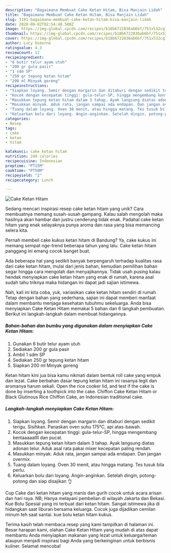 ```yaml
---
description: "Bagaimana Membuat Cake Ketan Hitam, Bisa Manjain Lidah"
title: "Bagaimana Membuat Cake Ketan Hitam, Bisa Manjain Lidah"
slug: 3191-bagaimana-membuat-cake-ketan-hitam-bisa-manjain-lidah
date: 2020-08-02T02:54:48.580Z
image: https://img-global.cpcdn.com/recipes/b18b6722836ab6bf/751x532cq70/cake-ketan-hitam-foto-resep-utama.jpg
thumbnail: https://img-global.cpcdn.com/recipes/b18b6722836ab6bf/751x532cq70/cake-ketan-hitam-foto-resep-utama.jpg
cover: https://img-global.cpcdn.com/recipes/b18b6722836ab6bf/751x532cq70/cake-ketan-hitam-foto-resep-utama.jpg
author: Lucy Osborne
ratingvalue: 4.3
reviewcount: 12
recipeingredient:
- "6 butir telur ayam utuh"
- "200 gr gula pasir"
- "1 sdm SP"
- "250 gr tepung ketan hitam"
- "200 ml Minyak goreng"
recipeinstructions:
- "Siapkan loyang. Semir dengan margarin dan ditaburi dengan sedikit terigu. Sisihkan. Panaskan oven suhu 175°C, api atas-bawah."
- "Kocok dengan kecepatan tinggi: gula-telur-SP, hingga mengembang kentaaaaallll dan pucat."
- "Masukkan tepung ketan hitam dalam 3 tahap. Ayak langsung diatas adonan telur. Aduk asal rata pakai mixer kecepatan paling rendah."
- "Masukkan minyak. Aduk rata, jangan sampai ada endapan. Dan jangan overmix."
- "Tuang dalam loyang. Oven 30 menit, atau hingga matang. Tes tusuk bila perlu."
- "Keluarkan bolu dari loyang. Angin-anginkan. Setelah dingin, potong-potong dan siap disajikan 👌"
categories:
- Resep
tags:
- cake
- ketan
- hitam

katakunci: cake ketan hitam 
nutrition: 249 calories
recipecuisine: Indonesian
preptime: "PT15M"
cooktime: "PT50M"
recipeyield: "2"
recipecategory: Lunch

---
```



![Cake Ketan Hitam](https://img-global.cpcdn.com/recipes/b18b6722836ab6bf/751x532cq70/cake-ketan-hitam-foto-resep-utama.jpg)

Sedang mencari inspirasi resep cake ketan hitam yang unik? Cara membuatnya memang susah-susah gampang. Kalau salah mengolah maka hasilnya akan hambar dan justru cenderung tidak enak. Padahal cake ketan hitam yang enak selayaknya punya aroma dan rasa yang bisa memancing selera kita.

Pernah membeli cake kukus ketan hitam di Bandung? Ya, cake kukus ini memang sempat nge-trend beberapa tahun yang lalu. Cake ketan hitam panggang ini emang cocok banget buat.

Ada beberapa hal yang sedikit banyak berpengaruh terhadap kualitas rasa dari cake ketan hitam, mulai dari jenis bahan, kemudian pemilihan bahan segar hingga cara mengolah dan menyajikannya. Tidak usah pusing kalau hendak menyiapkan cake ketan hitam yang enak di rumah, karena asal sudah tahu triknya maka hidangan ini dapat jadi sajian istimewa.


Nah, kali ini kita coba, yuk, variasikan cake ketan hitam sendiri di rumah. Tetap dengan bahan yang sederhana, sajian ini dapat memberi manfaat dalam membantu menjaga kesehatan tubuhmu sekeluarga. Anda bisa menyiapkan Cake Ketan Hitam memakai 5 bahan dan 6 langkah pembuatan. Berikut ini langkah-langkah dalam membuat hidangannya.

<!--inarticleads1-->

##### Bahan-bahan dan bumbu yang digunakan dalam menyiapkan Cake Ketan Hitam:

1. Gunakan 6 butir telur ayam utuh
1. Sediakan 200 gr gula pasir
1. Ambil 1 sdm SP
1. Sediakan 250 gr tepung ketan hitam
1. Siapkan 200 ml Minyak goreng


Ketan hitam kini jua bisa kamu nikmati dalam bentuk roll cake yang empuk dan lezat. Cake berbahan dasar tepung ketan hitam ini rasanya legit dan aromanya harum sekali. Open the rice cooker lid, and test if the cake is done by inserting a toothpick into the cake. Chiffon Cake Ketan Hitam or Black Glutinous Rice Chiffon Cake, an Indonesian traditional cake. 

<!--inarticleads2-->

##### Langkah-langkah menyiapkan Cake Ketan Hitam:

1. Siapkan loyang. Semir dengan margarin dan ditaburi dengan sedikit terigu. Sisihkan. Panaskan oven suhu 175°C, api atas-bawah.
1. Kocok dengan kecepatan tinggi: gula-telur-SP, hingga mengembang kentaaaaallll dan pucat.
1. Masukkan tepung ketan hitam dalam 3 tahap. Ayak langsung diatas adonan telur. Aduk asal rata pakai mixer kecepatan paling rendah.
1. Masukkan minyak. Aduk rata, jangan sampai ada endapan. Dan jangan overmix.
1. Tuang dalam loyang. Oven 30 menit, atau hingga matang. Tes tusuk bila perlu.
1. Keluarkan bolu dari loyang. Angin-anginkan. Setelah dingin, potong-potong dan siap disajikan 👌


Cup Cake dari ketan hitam yang manis dan gurih cocok untuk acara arisan dan hari raya. NB; Hanya melayani pembelian di wilayah Jakarta dan Bekasi. Kue Bolu Spesial yang ini terbuat dari ketan hitam. Sangat istimewa jika di hidangkan saat liburan bersama keluarga. Cocok juga dijadikan cemilan minum teh saat santai. kue bolu ketan hitam kukus. 

Terima kasih telah membaca resep yang kami tampilkan di halaman ini. Besar harapan kami, olahan Cake Ketan Hitam yang mudah di atas dapat membantu Anda menyiapkan makanan yang lezat untuk keluarga/teman ataupun menjadi inspirasi bagi Anda yang berkeinginan untuk berbisnis kuliner. Selamat mencoba!
